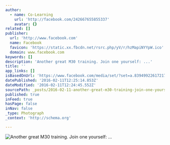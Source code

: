 ```yaml
---
author:
  - name: Co-Learning
    url: 'http://facebook.com/242667655855337'
    avatar: {}
related: []
publisher:
  url: 'http://www.facebook.com'
  name: Facebook
  favicon: 'https://static.xx.fbcdn.net/rsrc.php/yV/r/hzMapiNYYpW.ico'
  domain: www.facebook.com
keywords: []
description: 'Another great M30 training. Join one yourself: ...'
title: ''
app_links: []
isBasedOnUrl: 'https://www.facebook.com/media/set/?set=a.839499226172174.1073741832.242667655855337&type=3'
datePublished: '2016-02-11T12:25:14.853Z'
dateModified: '2016-02-11T12:24:45.552Z'
sourcePath: _posts/2016-02-11-another-great-m30-training-join-one-yourself-.md
published: true
inFeed: true
hasPage: false
inNav: false
_type: Photograph
_context: 'http://schema.org'

---
```

![Another great M30 training&period; Join one yourself&colon; &period;&period;&period;](https://scontent.xx.fbcdn.net/hphotos-xlf1/t31.0-0/p180x540/12646766_839499256172171_1530221149831488950_o.jpg)